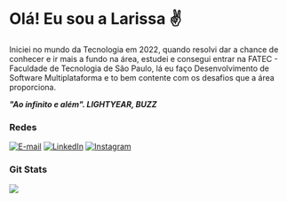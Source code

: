 <h1>Olá! Eu sou a Larissa ✌</h1>

Iniciei no mundo da Tecnologia em 2022, quando resolvi dar a chance de conhecer e ir mais a fundo na área, estudei e consegui entrar na FATEC - Faculdade de Tecnologia de São Paulo, lá eu faço Desenvolvimento de Software Multiplataforma e to bem contente com os desafios que a área proporciona.

<b><i>"Ao infinito e além". LIGHTYEAR, BUZZ</i></b>

<h3 align="left">Redes</h3>

[![E-mail](https://img.shields.io/badge/-Email-000?style=for-the-badge&logo=microsoft-outlook&logoColor=6ebd6d&color:FFF)](mailto:larissa.silvaedge@gmail.com)
[![LinkedIn](https://img.shields.io/badge/-LinkedIn-000?style=for-the-badge&logo=linkedin&logoColor=6ebd6d&color:FFF)](https://www.linkedin.com/in/larissa-silva-874022150/)
[![Instagram](https://img.shields.io/badge/-Instagram-000?style=for-the-badge&logo=instagram&logoColor=6ebd6d&color:FFF)](https://www.instagram.com/soolari2/)

<h3 align="left">Git Stats</h3>
<picture>
  <source
    srcset="https://github-readme-stats.vercel.app/api?username=larissaSL&show_icons=true&theme=dark"
    media="(prefers-color-scheme: dark)"
  />
  <source
    srcset="https://github-readme-stats.vercel.app/api?username=larissaSL&show_icons=true"
    media="(prefers-color-scheme: light), (prefers-color-scheme: no-preference)"
  />
  <img src="https://github-readme-stats.vercel.app/api?username=larissaSL&show_icons=true" />
</picture>


